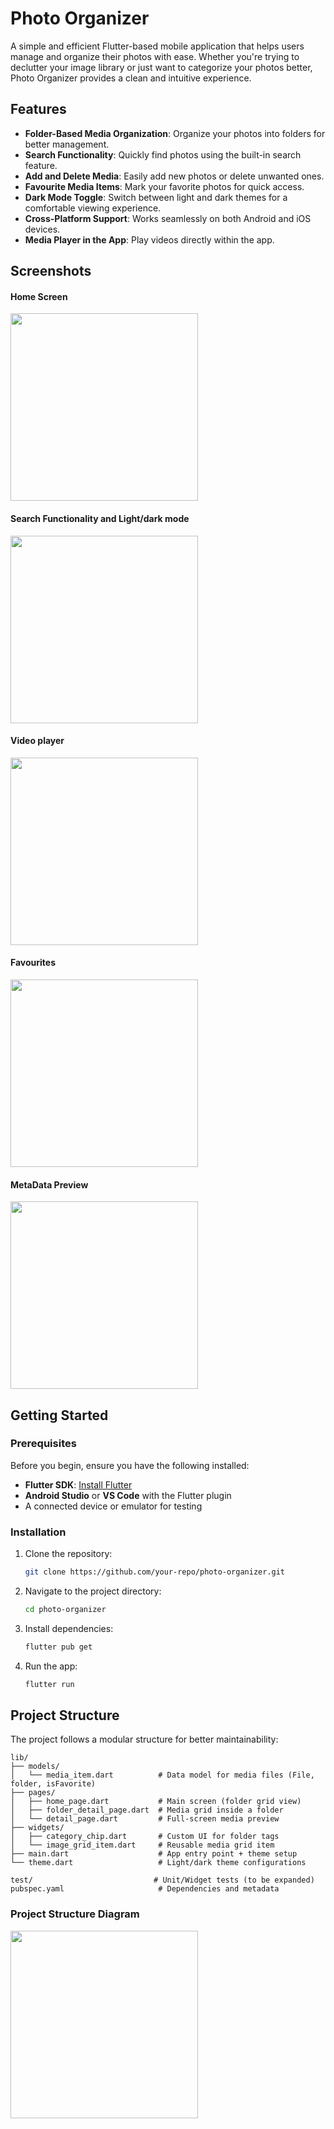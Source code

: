 # Photo Organizer
A simple and efficient Flutter-based mobile application that helps users manage and organize their photos with ease. Whether you're trying to declutter your image library or just want to categorize your photos better, Photo Organizer provides a clean and intuitive experience.

## Features

- **Folder-Based Media Organization**: Organize your photos into folders for better management.
- **Search Functionality**: Quickly find photos using the built-in search feature.
- **Add and Delete Media**: Easily add new photos or delete unwanted ones.
- **Favourite Media Items**: Mark your favorite photos for quick access.
- **Dark Mode Toggle**: Switch between light and dark themes for a comfortable viewing experience.
- **Cross-Platform Support**: Works seamlessly on both Android and iOS devices.
- **Media Player in the App**: Play videos directly within the app.

## Screenshots

#### Home Screen
<img src="home.jpeg" width="300"/>

#### Search Functionality and Light/dark mode
<img src="S_and_l.jpeg" width="300"/>

#### Video player
<img src="vp.jpeg" width="300"/>

#### Favourites
<img src="f.jpeg" width="300"/>

#### MetaData Preview
<img src="mtd.jpeg" width="300"/>



## Getting Started

### Prerequisites

Before you begin, ensure you have the following installed:

- **Flutter SDK**: [Install Flutter](https://flutter.dev/docs/get-started/install)
- **Android Studio** or **VS Code** with the Flutter plugin
- A connected device or emulator for testing

### Installation

1. Clone the repository:
   ```bash
   git clone https://github.com/your-repo/photo-organizer.git

2. Navigate to the project directory:
   ```bash 
   cd photo-organizer

3. Install dependencies:
   ```bash
   flutter pub get

4. Run the app:
   ```bash
   flutter run

## Project Structure

The project follows a modular structure for better maintainability:

```
lib/
├── models/
│   └── media_item.dart          # Data model for media files (File, folder, isFavorite)
├── pages/
│   ├── home_page.dart           # Main screen (folder grid view)
│   ├── folder_detail_page.dart  # Media grid inside a folder
│   └── detail_page.dart         # Full-screen media preview
├── widgets/
│   ├── category_chip.dart       # Custom UI for folder tags
│   └── image_grid_item.dart     # Reusable media grid item
├── main.dart                    # App entry point + theme setup
└── theme.dart                   # Light/dark theme configurations

test/                           # Unit/Widget tests (to be expanded)
pubspec.yaml                     # Dependencies and metadata
```

### Project Structure Diagram
<img src="Ps.png" width="300"/>
